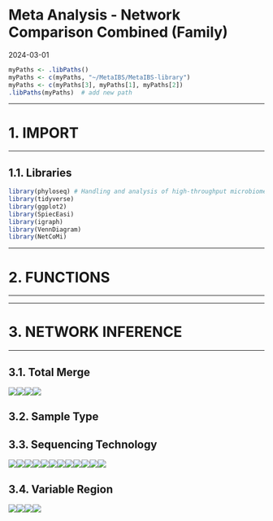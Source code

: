 Meta Analysis - Network Comparison Combined (Family)
================
2024-03-01

``` r
myPaths <- .libPaths()
myPaths <- c(myPaths, "~/MetaIBS/MetaIBS-library")
myPaths <- c(myPaths[3], myPaths[1], myPaths[2])
.libPaths(myPaths)  # add new path
```

------------------------------------------------------------------------

# 1. IMPORT

------------------------------------------------------------------------

## 1.1. Libraries

``` r
library(phyloseq) # Handling and analysis of high-throughput microbiome census data.
library(tidyverse)
library(ggplot2)
library(SpiecEasi)
library(igraph)
library(VennDiagram)
library(NetCoMi)
```

------------------------------------------------------------------------

# 2. FUNCTIONS

------------------------------------------------------------------------

------------------------------------------------------------------------

# 3. NETWORK INFERENCE

------------------------------------------------------------------------

## 3.1. Total Merge

![](../../../../outputs/network-comparison/Combined/plots/Family/total-merge-1.png)<!-- -->![](../../../../outputs/network-comparison/Combined/plots/Family/total-merge-2.png)<!-- -->![](../../../../outputs/network-comparison/Combined/plots/Family/total-merge-3.png)<!-- -->![](../../../../outputs/network-comparison/Combined/plots/Family/total-merge-4.png)<!-- -->

## 3.2. Sample Type

## 3.3. Sequencing Technology

![](../../../../outputs/network-comparison/Combined/plots/Family/seq-tech-1.png)<!-- -->![](../../../../outputs/network-comparison/Combined/plots/Family/seq-tech-2.png)<!-- -->![](../../../../outputs/network-comparison/Combined/plots/Family/seq-tech-3.png)<!-- -->![](../../../../outputs/network-comparison/Combined/plots/Family/seq-tech-4.png)<!-- -->![](../../../../outputs/network-comparison/Combined/plots/Family/seq-tech-5.png)<!-- -->![](../../../../outputs/network-comparison/Combined/plots/Family/seq-tech-6.png)<!-- -->![](../../../../outputs/network-comparison/Combined/plots/Family/seq-tech-7.png)<!-- -->![](../../../../outputs/network-comparison/Combined/plots/Family/seq-tech-8.png)<!-- -->![](../../../../outputs/network-comparison/Combined/plots/Family/seq-tech-9.png)<!-- -->![](../../../../outputs/network-comparison/Combined/plots/Family/seq-tech-10.png)<!-- -->![](../../../../outputs/network-comparison/Combined/plots/Family/seq-tech-11.png)<!-- -->![](../../../../outputs/network-comparison/Combined/plots/Family/seq-tech-12.png)<!-- -->

## 3.4. Variable Region

![](../../../../outputs/network-comparison/Combined/plots/Family/global-prop-mb-1.png)<!-- -->![](../../../../outputs/network-comparison/Combined/plots/Family/global-prop-mb-2.png)<!-- -->![](../../../../outputs/network-comparison/Combined/plots/Family/global-prop-mb-3.png)<!-- -->![](../../../../outputs/network-comparison/Combined/plots/Family/global-prop-mb-4.png)<!-- -->
